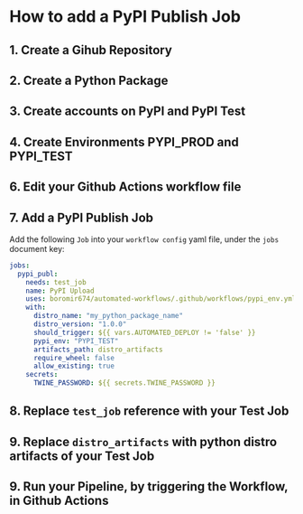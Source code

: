# How to add a PyPI Publish Job

## 1. Create a Gihub Repository

## 2. Create a Python Package

## 3. Create accounts on PyPI and PyPI Test

## 4. Create Environments PYPI_PROD and PYPI_TEST

## 6. Edit your Github Actions workflow file

## 7. Add a PyPI Publish Job

Add the following `Job` into your `workflow config` yaml file, under the `jobs` document key:

```yaml
jobs:
  pypi_publ:
    needs: test_job
    name: PyPI Upload
    uses: boromir674/automated-workflows/.github/workflows/pypi_env.yml@v1.1.2
    with:
      distro_name: "my_python_package_name"
      distro_version: "1.0.0"
      should_trigger: ${{ vars.AUTOMATED_DEPLOY != 'false' }}
      pypi_env: "PYPI_TEST"
      artifacts_path: distro_artifacts
      require_wheel: false
      allow_existing: true
    secrets:
      TWINE_PASSWORD: ${{ secrets.TWINE_PASSWORD }}
```

## 8. Replace `test_job` reference with your Test Job

## 9. Replace `distro_artifacts` with python distro artifacts of your Test Job

## 9. Run your Pipeline, by triggering the Workflow, in Github Actions
